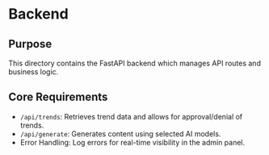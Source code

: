
# Backend

## Purpose
This directory contains the FastAPI backend which manages API routes and business logic.

## Core Requirements
- `/api/trends`: Retrieves trend data and allows for approval/denial of trends.
- `/api/generate`: Generates content using selected AI models.
- Error Handling: Log errors for real-time visibility in the admin panel.
